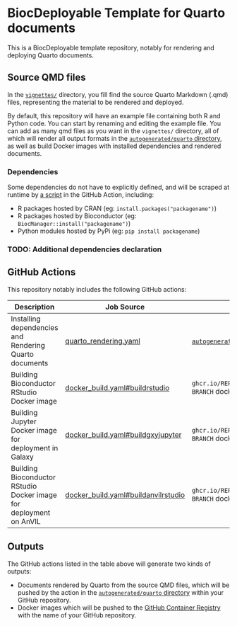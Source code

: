# BiocDeployable Template for Quarto documents

This is a BiocDeployable template repository, notably for rendering and deploying Quarto documents.

## Source QMD files

In the [`vignettes/`](./vignettes) directory, you fill find the source Quarto Markdown (.qmd) files,
representing the material to be rendered and deployed.

By default, this repository will have an example file containing both R and Python code.
You can start by renaming and editing the example file.
You can add as many qmd files as you want in the `vignettes/` directory, all of which will render all
output formats in the [`autogenerated/quarto` directory](./autogenerated/quarto), as well as build
Docker images with installed dependencies and rendered documents.

### Dependencies

Some dependencies do not have to explicitly defined, and will be scraped at runtime by [a script](.github/scripts/install_missing.sh)
in the GitHub Action, including:
  - R packages hosted by CRAN (eg: `install.packages("packagename")`)
  - R packages hosted by Bioconductor (eg: `BiocManager::install("packagename")`)
  - Python modules hosted by PyPi (eg: `pip install packagename`)

### TODO: Additional dependencies declaration

## GitHub Actions 

This repository notably includes the following GitHub actions:

| Description                                                        | Job Source                                                                       | Outputs                                                                    | Trigger             |
|--------------------------------------------------------------------|----------------------------------------------------------------------------------|----------------------------------------------------------------------------|---------------------|
| Installing dependencies and Rendering Quarto documents             | [quarto_rendering.yaml](./.github/workflows/quarto_rendering.yaml#L6)               | [`autogenerated/quarto` directory](./autogenerated/quarto)                 | Every pushed commit |
| Building Bioconductor RStudio Docker image                         | [docker_build.yaml#buildrstudio](./.github/workflows/quarto_rendering.yaml#L44)       | `ghcr.io/REPOSITORY_OWNER/REPOSITORY_NAME:biocrstudio-BRANCH` docker image | Every pushed commit |
| Building Jupyter Docker image for deployment in Galaxy             | [docker_build.yaml#buildgxyjupyter](./.github/workflows/quarto_rendering.yaml#L74)   | `ghcr.io/REPOSITORY_OWNER/REPOSITORY_NAME:gxyjupyter-BRANCH`  docker image | Every pushed commit |
| Building Bioconductor RStudio Docker image for deployment on AnVIL | [docker_build.yaml#buildanvilrstudio](./.github/workflows/quarto_rendering.yaml#L104) | `ghcr.io/REPOSITORY_OWNER/REPOSITORY_NAME:biocanvil-BRANCH`  docker image  | Every pushed commit |


## Outputs

The GitHub actions listed in the table above will generate two kinds of outputs:
  - Documents rendered by Quarto from the source QMD files, which will be pushed by the action in the [`autogenerated/quarto` directory](./autogenerated/quarto) within your GitHub repository.
  - Docker images which will be pushed to the [GitHub Container Registry](https://docs.github.com/en/packages/working-with-a-github-packages-registry/working-with-the-container-registry) with the name of your GitHub repository.

